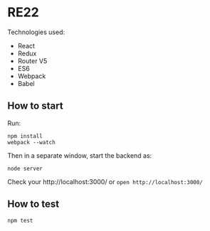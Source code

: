 # RE22

Technologies used:

- React
- Redux
- Router V5
- ES6
- Webpack
- Babel

## How to start

Run:
```
npm install
webpack --watch
```

Then in a separate window, start the backend as:
```
node server
```

Check your http://localhost:3000/ or  `open http://localhost:3000/`

## How to test

`npm test`
